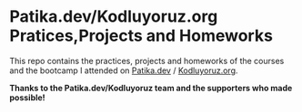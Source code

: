# Patika.dev/Kodluyoruz.org Pratices,Projects and Homeworks

This repo contains the practices, projects and homeworks of the courses and the bootcamp I attended on [Patika.dev](https://www.patika.dev/tr) / [Kodluyoruz.org](https://www.kodluyoruz.org/).

**Thanks to the Patika.dev/Kodluyoruz team and the supporters who made possible!**
